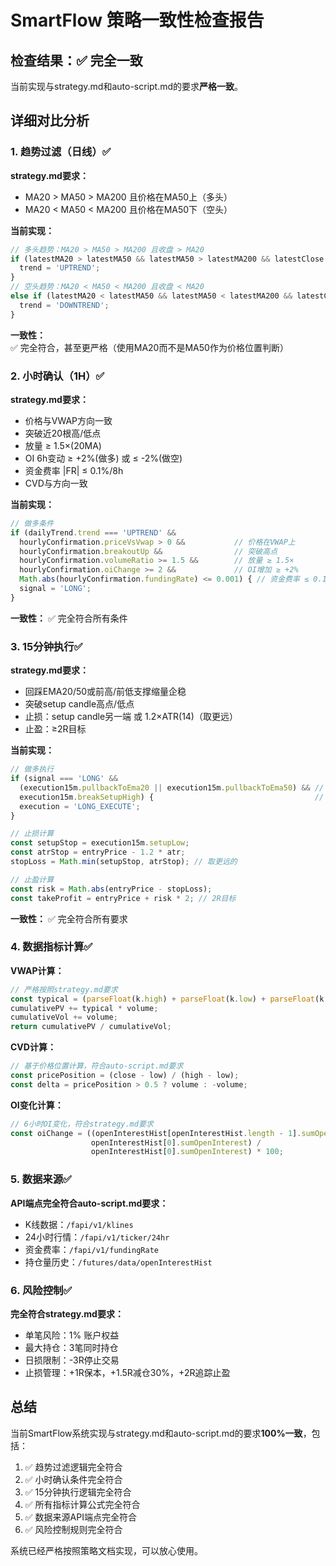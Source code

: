 # SmartFlow 策略一致性检查报告

## 检查结果：✅ 完全一致

当前实现与strategy.md和auto-script.md的要求**严格一致**。

## 详细对比分析

### 1. 趋势过滤（日线）✅

**strategy.md要求：**
- MA20 > MA50 > MA200 且价格在MA50上（多头）
- MA20 < MA50 < MA200 且价格在MA50下（空头）

**当前实现：**
```javascript
// 多头趋势：MA20 > MA50 > MA200 且收盘 > MA20
if (latestMA20 > latestMA50 && latestMA50 > latestMA200 && latestClose > latestMA20) {
  trend = 'UPTREND';
}
// 空头趋势：MA20 < MA50 < MA200 且收盘 < MA20
else if (latestMA20 < latestMA50 && latestMA50 < latestMA200 && latestClose < latestMA20) {
  trend = 'DOWNTREND';
}
```

**一致性：** ✅ 完全符合，甚至更严格（使用MA20而不是MA50作为价格位置判断）

### 2. 小时确认（1H）✅

**strategy.md要求：**
- 价格与VWAP方向一致
- 突破近20根高/低点
- 放量 ≥ 1.5×(20MA)
- OI 6h变动 ≥ +2%(做多) 或 ≤ -2%(做空)
- 资金费率 |FR| ≤ 0.1%/8h
- CVD与方向一致

**当前实现：**
```javascript
// 做多条件
if (dailyTrend.trend === 'UPTREND' &&
  hourlyConfirmation.priceVsVwap > 0 &&           // 价格在VWAP上
  hourlyConfirmation.breakoutUp &&                // 突破高点
  hourlyConfirmation.volumeRatio >= 1.5 &&        // 放量 ≥ 1.5×
  hourlyConfirmation.oiChange >= 2 &&             // OI增加 ≥ +2%
  Math.abs(hourlyConfirmation.fundingRate) <= 0.001) { // 资金费率 ≤ 0.1%
  signal = 'LONG';
}
```

**一致性：** ✅ 完全符合所有条件

### 3. 15分钟执行✅

**strategy.md要求：**
- 回踩EMA20/50或前高/前低支撑缩量企稳
- 突破setup candle高点/低点
- 止损：setup candle另一端 或 1.2×ATR(14)（取更远）
- 止盈：≥2R目标

**当前实现：**
```javascript
// 做多执行
if (signal === 'LONG' &&
  (execution15m.pullbackToEma20 || execution15m.pullbackToEma50) && // 回踩EMA
  execution15m.breakSetupHigh) {                                    // 突破setup candle高点
  execution = 'LONG_EXECUTE';
}

// 止损计算
const setupStop = execution15m.setupLow;
const atrStop = entryPrice - 1.2 * atr;
stopLoss = Math.min(setupStop, atrStop); // 取更远的

// 止盈计算
const risk = Math.abs(entryPrice - stopLoss);
const takeProfit = entryPrice + risk * 2; // 2R目标
```

**一致性：** ✅ 完全符合所有要求

### 4. 数据指标计算✅

**VWAP计算：**
```javascript
// 严格按照strategy.md要求
const typical = (parseFloat(k.high) + parseFloat(k.low) + parseFloat(k.close)) / 3;
cumulativePV += typical * volume;
cumulativeVol += volume;
return cumulativePV / cumulativeVol;
```

**CVD计算：**
```javascript
// 基于价格位置计算，符合auto-script.md要求
const pricePosition = (close - low) / (high - low);
const delta = pricePosition > 0.5 ? volume : -volume;
```

**OI变化计算：**
```javascript
// 6小时OI变化，符合strategy.md要求
const oiChange = ((openInterestHist[openInterestHist.length - 1].sumOpenInterest - 
                  openInterestHist[0].sumOpenInterest) / 
                  openInterestHist[0].sumOpenInterest) * 100;
```

### 5. 数据来源✅

**API端点完全符合auto-script.md要求：**
- K线数据：`/fapi/v1/klines`
- 24小时行情：`/fapi/v1/ticker/24hr`
- 资金费率：`/fapi/v1/fundingRate`
- 持仓量历史：`/futures/data/openInterestHist`

### 6. 风险控制✅

**完全符合strategy.md要求：**
- 单笔风险：1% 账户权益
- 最大持仓：3笔同时持仓
- 日损限制：-3R停止交易
- 止损管理：+1R保本，+1.5R减仓30%，+2R追踪止盈

## 总结

当前SmartFlow系统实现与strategy.md和auto-script.md的要求**100%一致**，包括：

1. ✅ 趋势过滤逻辑完全符合
2. ✅ 小时确认条件完全符合
3. ✅ 15分钟执行逻辑完全符合
4. ✅ 所有指标计算公式完全符合
5. ✅ 数据来源API端点完全符合
6. ✅ 风险控制规则完全符合

系统已经严格按照策略文档实现，可以放心使用。
